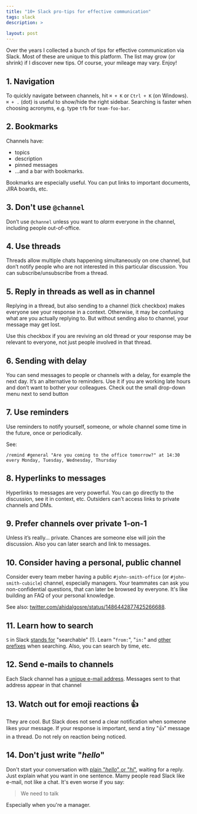 ```yaml
---
title: "10+ Slack pro-tips for effective communication"
tags: slack
description: >
    
layout: post
---
```


Over the years I collected a bunch of tips for effective communication via Slack.
Most of these are unique to this platform.
The list may grow (or shrink) if I discover new tips.
Of course, your mileage may vary.
Enjoy!

## 1. Navigation

To quickly navigate between channels, hit `⌘ + K` or `Ctrl + K` (on Windows). 
`⌘ + .` (dot) is useful to show/hide the right sidebar.
Searching is faster when choosing acronyms, e.g. type `tfb` for `team-foo-bar`.

## 2. Bookmarks

Channels have:

* topics
* description
* pinned messages
* ...and a bar with bookmarks. 

Bookmarks are especially useful. You can put links to important documents, JIRA boards, etc.

## 3. Don't use `@channel`

Don’t use `@channel` unless you want to _alarm_ everyone in the channel, including people out-of-office.

## 4. Use threads

Threads allow multiple chats happening simultaneously on one channel, but don’t notify people who are not interested in this particular discussion.
You can subscribe/unsubscribe from a thread.

## 5. Reply in threads as well as in channel

Replying in a thread, but also sending to a channel (tick checkbox) makes everyone see your response in a context.
Otherwise, it may be confusing what are you actually replying to.
But without sending also to channel, your message may get lost.

Use this checkbox if you are reviving an old thread or your response may be relevant to everyone, not just people involved in that thread.

## 6. Sending with delay

You can send messages to people or channels with a delay, for example the next day.
It’s an alternative to reminders.
Use it if you are working late hours and don’t want to bother your colleagues.
Check out the small drop-down menu next to send button

## 7. Use reminders

Use reminders to notify yourself, someone, or whole channel some time in the future, once or periodically.

See: 

```/remind #general "Are you coming to the office tomorrow?" at 14:30 every Monday, Tuesday, Wednesday, Thursday```

## 8. Hyperlinks to messages
    
Hyperlinks to messages are very powerful.
You can go directly to the discussion, see it in context, etc.
Outsiders can't access links to private channels and DMs.

## 9. Prefer channels over private 1-on-1

Unless it’s really... private.
Chances are someone else will join the discussion. Also you can later search and link to messages.

## 10. Consider having a personal, public channel

Consider every team meber having a public `#john-smith-office` (or `#john-smith-cubicle`) channel, especially managers.
Your teammates can ask you non-confidential questions, that can later be browsed by everyone.
It's like building an FAQ of your personal knowledge.

See also: [twitter.com/ahidalgosre/status/1486442877425266688](https://twitter.com/ahidalgosre/status/1486442877425266688).

## 11. Learn how to search

`S` in Slack [stands for](https://www.theverge.com/2016/9/28/13098164/slack-is-an-acronym) "searchable" (!). Learn "`from:`", "`in:`" and [other prefixes](https://slack.com/help/articles/202528808-Search-in-Slack) when searching.
Also, you can search by time, etc.

## 12. Send e-mails to channels

Each Slack channel has a [unique e-mail address](https://slack.com/help/articles/206819278-Send-emails-to-Slack). Messages sent to that address appear in that channel

## 13. Watch out for emoji reactions 👍

They are cool.
But Slack does not send a clear notification when someone likes your message.
If your response is important, send a tiny "👍" message in a thread.
Do not rely on reaction being noticed.

## 14. Don't just write "_hello_"

Don't start your conversation with [plain "_hello_" or "_hi_"](https://nohello.net/), waiting for a reply.
Just explain what you want in one sentence.
Mamy people read Slack like e-mail, not like a chat.
It's even worse if you say:

> We need to talk

Especially when you're a manager.
